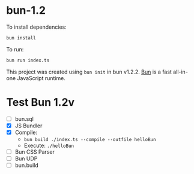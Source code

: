 # bun-1.2

To install dependencies:

```bash
bun install
```

To run:

```bash
bun run index.ts
```

This project was created using `bun init` in bun v1.2.2. [Bun](https://bun.sh) is a fast all-in-one JavaScript runtime.

# Test Bun 1.2v

- [ ] bun.sql
- [x] JS Bundler
- [x] Compile: 
    - `bun build ./index.ts --compile --outfile helloBun`
    - Execute: `./helloBun`
- [ ] Bun CSS Parser
- [ ] Bun UDP
- [ ] bun.build
